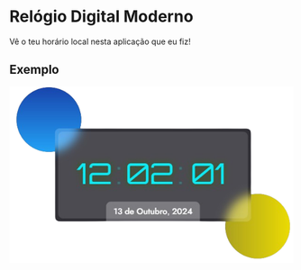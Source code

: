 # Relógio Digital Moderno

Vê o teu horário local nesta aplicação que eu fiz!

## Exemplo

![screenshot](screenshot.png)
